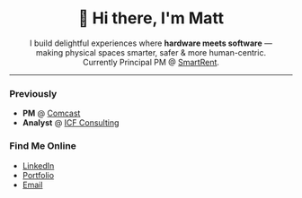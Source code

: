 <!-- Header -->
<h1 align="center">👋 Hi there, I'm Matt</h1>

<p align="center">
  I build delightful experiences where <strong>hardware meets software</strong> —<br>
  making physical spaces smarter, safer &amp; more human-centric.<br>
  Currently Principal PM @ <a href="https://smartrent.com">SmartRent</a>.
</p>

---

### Previously
- **PM** @ <a href="https://www.xfinity.com/multifamily">Comcast</a>  
- **Analyst** @ <a href="https://www.icf.com">ICF&nbsp;Consulting</a>

### Find Me Online
- <a href="https://www.linkedin.com/in/atkinsmatthew1/">LinkedIn</a>  
- <a href="https://www.mattatkins.net">Portfolio</a>  
- <a href="mailto:atkinsmatt10@gmail.com">Email</a>
